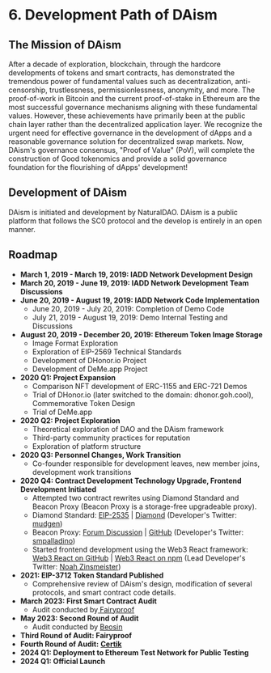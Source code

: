 # 6. Development Path of DAism

## The Mission of DAism

After a decade of exploration, blockchain, through the hardcore developments of tokens and smart contracts, has demonstrated the tremendous power of fundamental values such as decentralization, anti-censorship, trustlessness, permissionlessness, anonymity, and more. The proof-of-work in Bitcoin and the current proof-of-stake in Ethereum are the most successful governance mechanisms aligning with these fundamental values. However, these achievements have primarily been at the public chain layer rather than the decentralized application layer. We recognize the urgent need for effective governance in the development of dApps and a reasonable governance solution for decentralized swap markets. Now, DAism's governance consensus, "Proof of Value" (PoV), will complete the construction of Good tokenomics and provide a solid governance foundation for the flourishing of dApps' development!

## Development of DAism

DAism is initiated and development by NaturalDAO. DAism is a public platform that follows the SC0 protocol and the develop is entirely in an open manner.

## Roadmap

* **March 1, 2019 - March 19, 2019: IADD Network Development Design**
* **March 20, 2019 - June 19, 2019: IADD Network Development Team Discussions**
* **June 20, 2019 - August 19, 2019: IADD Network Code Implementation**
  * June 20, 2019 - July 20, 2019: Completion of Demo Code
  * July 21, 2019 - August 19, 2019: Demo Internal Testing and Discussions
* **August 20, 2019 - December 20, 2019: Ethereum Token Image Storage**
  * Image Format Exploration
  * Exploration of EIP-2569 Technical Standards
  * Development of DHonor.io Project
  * Development of DeMe.app Project
* **2020 Q1: Project Expansion**
  * Comparison NFT development of ERC-1155 and ERC-721 Demos
  * Trial of DHonor.io (later switched to the domain: dhonor.goh.cool), Commemorative Token Design
  * Trial of DeMe.app
* **2020 Q2: Project Exploration**
  * Theoretical exploration of DAO and the DAism framework
  * Third-party community practices for reputation
  * Exploration of platform structure
* **2020 Q3: Personnel Changes, Work Transition**
  * Co-founder responsible for development leaves, new member joins, development work transitions
* **2020 Q4: Contract Development Technology Upgrade, Frontend Development Initiated**
  * Attempted two contract rewrites using Diamond Standard and Beacon Proxy (Beacon Proxy is a storage-free upgradeable proxy).
  * Diamond Standard: [EIP-2535](https://eips.ethereum.org/EIPS/eip-2535) | [Diamond](https://github.com/mudgen/diamond) (Developer's Twitter: [mudgen](https://twitter.com/mudgen))
  * Beacon Proxy: [Forum Discussion](https://forum.openzeppelin.com/t/a-more-gas-efficient-upgradeable-proxy-by-not-using-storage/4111) | [GitHub](https://github.com/spalladino/ethereum-upgrade-storage-free/) (Developer's Twitter: [smpalladino](https://twitter.com/smpalladino))
  * Started frontend development using the Web3 React framework: [Web3 React on GitHub](https://github.com/NoahZinsmeister/web3-react) | [Web3 React on npm](https://www.npmjs.com/package/web3-react) (Lead Developer's Twitter: [Noah Zinsmeister](https://twitter.com/NoahZinsmeister))
* **2021: EIP-3712 Token Standard Published**
  * Comprehensive review of DAism's design, modification of several protocols, and smart contract code details.
* **March 2023: First Smart Contract Audit**
  * Audit conducted by[ Fairyproof](https://www.fairyproof.com/)
* **May 2023: Second Round of Audit**
  * Audit conducted by [Beosin](https://beosin.com/)
* **Third Round of Audit: Fairyproof**
* **Fourth Round of Audit:** [**Certik**](https://www.certik.com/)
* **2024 Q1: Deployment to Ethereum Test Network for Public Testing**
* **2024 Q1: Official Launch**

